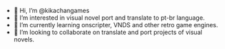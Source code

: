 - 👋 Hi, I’m @kikachangames
- 👀 I’m interested in visual novel port and translate to pt-br language.
- 🌱 I’m currently learning onscripter, VNDS and other retro game engines.
- 💞️ I’m looking to collaborate on translate and port projects of visual novels.


<!---
kikachangames/kikachangames is a ✨ special ✨ repository because its `README.md` (this file) appears on your GitHub profile.
You can click the Preview link to take a look at your changes.
--->
